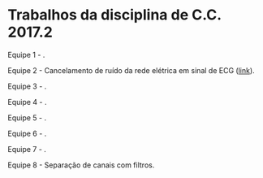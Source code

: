 # Trabalhos da disciplina de C.C. 2017.2
Equipe 1 - .

Equipe 2 - Cancelamento de ruído da rede elétrica em sinal de ECG ([link](https://github.com/Jacobrodrigues/disciplina-de-C.C-2017)). 

Equipe 3 - .

Equipe 4 - .

Equipe 5 - .

Equipe 6 - .

Equipe 7 - .

Equipe 8 - Separação de canais com filtros.